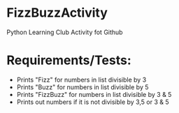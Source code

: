 # FizzBuzzActivity
 Python Learning Club Activity fot Github


# Requirements/Tests:
- Prints "Fizz" for numbers in list divisible by 3
- Prints "Buzz" for numbers in list divisible by 5
- Prints "FizzBuzz" for numbers in list divisible by 3 & 5
- Prints out numbers if it is not divisible by 3,5 or 3 & 5

